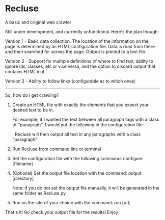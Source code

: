 Recluse
=======

A basic and original web crawler

Still under development, and currently unfunctional. Here's the plan though:

Version 1 - Basic data collection. The location of the information on the page is determined by an 
            HTML configuration file. Data is read from there and then searched for across the page. 
            Output is printed to a text file.
            
Version 2 - Support for multiple definitions of where to find text, ability to ignore ids, classes,
            etc or vice versa, and the option to discard output that contains HTML in it.
            
Version 3 - Ability to follow links (configurable as to which ones)

---------------------------------------------------------------------------------------------------
So, how do I get crawling?

1. Create an HTML file with exactly the elements that you expect your desired text to be in. 

   For example, if I wanted the text between all paragraph tags with a class of "paragraph", I 
   would put the following in the configuration file: <p class="paragraph"></p>. Recluse will
   then output all text in any paragraphs with a class "paragraph"
   
2. Run Recluse from command line or terminal

3. Set the configuration file with the following command: configure [filename]

4. (Optional) Set the output file location with the command: output [directory]

   Note: if you do not set the output file manually, it will be generated in the same folder as 
   Recluse.py

5. Run on the site of your choice with the command: run [url]


That's it! Go check your output file for the results! Enjoy
